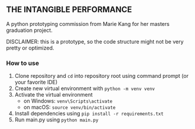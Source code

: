 ## THE INTANGIBLE PERFORMANCE
A python prototyping commission from Marie Kang for her masters graduation project.

DISCLAIMER: this is a prototype, so the code structure might not be very pretty or optimized.

### How to use
1. Clone repository and `cd` into repository root using command prompt (or your favorite IDE)
2. Create new virtual environment with `python -m venv venv`
3. Activate the virtual environment 
   - on Windows: `venv\Scripts\activate`
   - on macOS: `source venv/bin/activate`
4. Install dependencies using `pip install -r requirements.txt`
5. Run main.py using `python main.py`